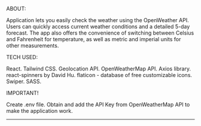 ABOUT:

Application lets you easily check the weather using the OpenWeather API. Users can quickly access current weather conditions and a detailed 5-day forecast. The app also offers the convenience of switching between Celsius and Fahrenheit for temperature, as well as metric and imperial units for other measurements.

TECH USED:

React.
Tailwind CSS.
Geolocation API.
OpenWeatherMap API.
Axios library.
react-spinners by David Hu.
flaticon - database of free customizable icons.
Swiper.
SASS.

IMPORTANT!

Create .env file. Obtain and add the API Key from OpenWeatherMap API to make the application work.

---
